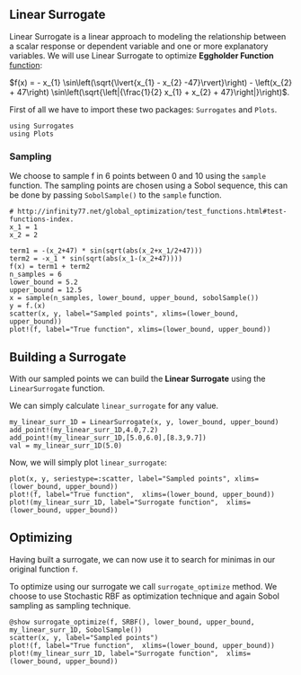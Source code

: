 ## Linear Surrogate
Linear Surrogate is a linear approach to modeling the relationship between a scalar response or dependent variable and one or more explanatory variables. We will use Linear Surrogate to optimize **Eggholder Function** [function](http://infinity77.net/global_optimization/test_functions.html#test-functions-index.):

$f(x) = - x_{1} \sin\left(\sqrt{\lvert{x_{1} - x_{2} -47}\rvert}\right) - \left(x_{2} + 47\right) \sin\left(\sqrt{\left|{\frac{1}{2} x_{1} + x_{2} + 47}\right|}\right)$.

First of all we have to import these two packages: `Surrogates` and `Plots`.

```@example linear_surrogate1D
using Surrogates
using Plots
```

### Sampling

We choose to sample f in 6 points between 0 and 10 using the `sample` function. The sampling points are chosen using a Sobol sequence, this can be done by passing `SobolSample()` to the `sample` function.

```@example linear_surrogate1D
# http://infinity77.net/global_optimization/test_functions.html#test-functions-index.
x_1 = 1
x_2 = 2

term1 = -(x_2+47) * sin(sqrt(abs(x_2+x_1/2+47)))
term2 = -x_1 * sin(sqrt(abs(x_1-(x_2+47))))
f(x) = term1 + term2
n_samples = 6
lower_bound = 5.2
upper_bound = 12.5
x = sample(n_samples, lower_bound, upper_bound, sobolSample())
y = f.(x)
scatter(x, y, label="Sampled points", xlims=(lower_bound, upper_bound))
plot!(f, label="True function", xlims=(lower_bound, upper_bound))
```

## Building a Surrogate

With our sampled points we can build the **Linear Surrogate** using the `LinearSurrogate` function.

We can simply calculate `linear_surrogate` for any value.

```@example linear_surrogate1D
my_linear_surr_1D = LinearSurrogate(x, y, lower_bound, upper_bound)
add_point!(my_linear_surr_1D,4.0,7.2)
add_point!(my_linear_surr_1D,[5.0,6.0],[8.3,9.7])
val = my_linear_surr_1D(5.0)
```

Now, we will simply plot `linear_surrogate`:

```@example linear_surrogate1D
plot(x, y, seriestype=:scatter, label="Sampled points", xlims=(lower_bound, upper_bound))
plot!(f, label="True function",  xlims=(lower_bound, upper_bound))
plot!(my_linear_surr_1D, label="Surrogate function",  xlims=(lower_bound, upper_bound))
```

## Optimizing

Having built a surrogate, we can now use it to search for minimas in our original function `f`.

To optimize using our surrogate we call `surrogate_optimize` method. We choose to use Stochastic RBF as optimization technique and again Sobol sampling as sampling technique.

```@example linear_surrogate1D
@show surrogate_optimize(f, SRBF(), lower_bound, upper_bound, my_linear_surr_1D, SobolSample())
scatter(x, y, label="Sampled points")
plot!(f, label="True function",  xlims=(lower_bound, upper_bound))
plot!(my_linear_surr_1D, label="Surrogate function",  xlims=(lower_bound, upper_bound))
```
